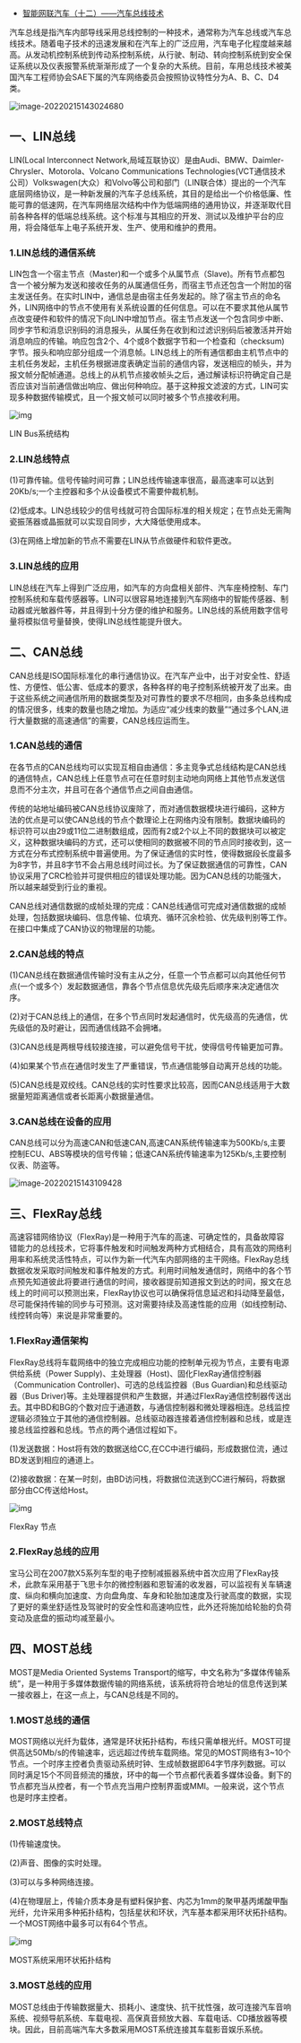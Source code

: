 - [智能网联汽车（十二）——汽车总线技术](https://zhuanlan.zhihu.com/p/378245814)

汽车总线是指汽车内部导线采用总线控制的一种技术，通常称为汽车总线或汽车总线技术。随着电子技术的迅速发展和在汽车上的广泛应用，汽车电子化程度越来越高。从发动机控制系统到传动系控制系统，从行驶、制动、转向控制系统到安全保证系统以及仪表报警系统渐渐形成了一个复杂的大系统。目前，车用总线技术被美国汽车工程师协会SAE下属的汽车网络委员会按照协议特性分为A、B、C、D4类。

![image-20220215143024680](https://gitee.com/er-huomeng/l-img/raw/master/l-img/image-20220215143024680.png)

## **一、LIN总线**

LIN(Local Interconnect  Network,局域互联协议）是由Audi、BMW、Daimler-Chrysler、Motorola、Volcano  Communications  Technologies(VCT通信技术公司）Volkswagen(大众）和Volvo等公司和部门（LIN联合体）提出的一个汽车底层网络协议，是一种新发展的汽车子总线系统，其目的是给出一个价格低廉、性能可靠的低速网，在汽车网络层次结构中作为低端网络的通用协议，并逐渐取代目前各种各样的低端总线系统。这个标准与其相应的开发、测试以及维护平台的应用，将会降低车上电子系统开发、生产、使用和维护的费用。

### **1.LIN总线的通信系统**

LIN包含一个宿主节点（Master)和一个或多个从属节点（Slave)。所有节点都包含一个被分解为发送和接收任务的从属通信任务，而宿主节点还包含一个附加的宿主发送任务。在实时LIN中，通信总是由宿主任务发起的。除了宿主节点的命名外，LIN网络中的节点不使用有关系统设置的任何信息。可以在不要求其他从属节点改变硬件和软件的情况下向LIN中增加节点。宿主节点发送一个包含同步中断、同步字节和消息识别码的消息报头，从属任务在收到和过滤识别码后被激活并开始消息响应的传输。响应包含2个、4个或8个数据字节和一个检查和（checksum)字节。报头和响应部分组成一个消息帧。LIN总线上的所有通信都由主机节点中的主机任务发起，主机任务根据进度表确定当前的通信内容，发送相应的帧头，并为报文帧分配帧通道。总线上的从机节点接收帧头之后，通过解读标识符确定自己是否应该对当前通信做出响应、做出何种响应。基于这种报文滤波的方式，LIN可实现多种数据传输模式，且一个报文帧可以同时被多个节点接收利用。

![img](https://pic4.zhimg.com/80/v2-8a95e56f4613b2bba1cba494ec33a0c7_720w.jpg)

LIN Bus系统结构

### **2.LIN总线特点**

(1)可靠传输。信号传输时间可靠；LIN总线传输速率很高，最高速率可以达到20Kb/s;一个主控器和多个从设备模式不需要仲裁机制。

(2)低成本。LIN总线较少的信号线就可符合国际标准的相关规定；在节点处无需陶瓷振荡器或晶振就可以实现自同步，大大降低使用成本。

(3)在网络上增加新的节点不需要在LIN从节点做硬件和软件更改。

### **3.LIN总线的应用**

LIN总线在汽车上得到广泛应用，如汽车的方向盘相关部件、汽车座椅控制、车门控制系统和车载传感器等。LIN可以很容易地连接到汽车网络中的智能传感器、制动器或光敏器件等，并且得到十分方便的维护和服务。LIN总线的系统用数字信号量将模拟信号量替换，使得LIN总线性能提升很大。

## **二、CAN总线**

CAN总线是ISO国际标准化的串行通信协议。在汽车产业中，出于对安全性、舒适性、方便性、低公害、低成本的要求，各种各样的电子控制系统被开发了出来。由于这些系统之间通信所用的数据类型及对可靠性的要求不尽相同，由多条总线构成的情况很多，线束的数量也随之增加。为适应“减少线束的数量”“通过多个LAN,进行大量数据的高速通信”的需要，CAN总线应运而生。

### **1.CAN总线的通信**

在各节点的CAN总线均可以实现互相自由通信：多主竞争式总线结构是CAN总线的通信特点，CAN总线上任意节点可在任意时刻主动地向网络上其他节点发送信息而不分主次，并且可在各个通信节点之间自由通信。

传统的站地址编码被CAN总线协议废除了，而对通信数据模块进行编码，这种方法的优点是可以使CAN总线的节点个数理论上在网络内没有限制。数据块编码的标识符可以由29或11位二进制数组成，因而有2或2个以上不同的数据块可以被定义，这种数据块编码的方式，还可以使相同的数据被不同的节点同时接收到，这一方式在分布式控制系统中普遍使用。为了保证通信的实时性，使得数据段长度最多为8字节，并且8字节不会占用总线时间过长。为了保证数据通信的可靠性，CAN协议采用了CRC检验并可提供相应的错误处理功能。因为CAN总线的功能强大，所以越来越受到行业的重视。

CAN总线对通信数据的成帧处理的完成：CAN总线通信可完成对通信数据的成帧处理，包括数据块编码、信息传输、位填充、循环沉余检验、优先级判别等工作。在接口中集成了CAN协议的物理层的功能。

### **2.CAN总线的特点**

(1)CAN总线在数据通信传输时没有主从之分，任意一个节点都可以向其他任何节点(一个或多个）发起数据通信，靠各个节点信息优先级先后顺序来决定通信次序。

(2)对于CAN总线上的通信，在多个节点同时发起通信时，优先级高的先通信，优先级低的及时避让，因而通信线路不会拥堵。

(3)CAN总线是两根导线较接连接，可以避免信号干扰，使得信号传输更加可靠。

(4)如果某个节点在通信时发生了严重错误，节点通信能够自动离开总线的功能。

(5)CAN总线是双绞线。CAN总线的实时性要求比较高，因而CAN总线适用于大数据量短距离通信或者长距离小数据量通信。

### **3.CAN总线在设备的应用**

CAN总线可以分为高速CAN和低速CAN,高速CAN系统传输速率为500Kb/s,主要控制ECU、ABS等模块的信号传输；低速CAN系统传输速率为125Kb/s,主要控制仪表、防盗等。

![image-20220215143109428](https://gitee.com/er-huomeng/l-img/raw/master/l-img/image-20220215143109428.png)

## 三、FlexRay总线

高速容错网络协议（FlexRay)是一种用于汽车的高速、可确定性的，具备故障容错能力的总线技术，它将事件触发和时间触发两种方式相结合，具有高效的网络利用率和系统灵活性特点，可以作为新一代汽车内部网络的主干网络。FlexRay总线数据收发采取时间触发和事件触发的方式。利用时间触发通信时，网络中的各个节点预先知道彼此将要进行通信的时间，接收器提前知道报文到达的时间，报文在总线上的时间可以预测出来，FlexRay协议也可以确保将信息延迟和抖动降至最低，尽可能保持传输的同步与可预测。这对需要持续及高速性能的应用（如线控制动、线控转向等）来说是非常重要的。

### **1.FlexRay通信架构**

FlexRay总线将车载网络中的独立完成相应功能的控制单元视为节点，主要有电源供给系统（Power Supply)、主处理器（Host)、固化FlexRay通信控制器（Communication  Controller)、可选的总线监控器（Bus Guardian)和总线驱动器（Bus  Driver)等。主处理器提供和产生数据，并通过FlexRay通信控制器传送出去。其中BD和BG的个数对应于通道数，与通信控制器和微处理器相连。总线监控逻辑必须独立于其他的通信控制器。总线驱动器连接着通信控制器和总线，或是连接总线监控器和总线。节点的两个通信过程如下。

(1)发送数据：Host将有效的数据送给CC,在CC中进行编码，形成数据位流，通过BD发送到相应的通道上。

(2)接收数据：在某一时刻，由BD访问栈，将数据位流送到CC进行解码，将数据部分由CC传送给Host。

![img](https://pic4.zhimg.com/80/v2-3e7176c233998755218c2f897334004b_720w.jpg)

FlexRay 节点

### 2.FlexRay总线的应用

宝马公司在2007款X5系列车型的电子控制减振器系统中首次应用了FlexRay技术，此款车采用基于飞思卡尔的微控制器和恩智浦的收发器，可以监视有关车辆速度、纵向和横向加速度、方向盘角度、车身和轮胎加速度及行驶高度的数据，实现了更好的乘坐舒适性及驾驶时的安全性和高速响应性，此外还将施加给轮胎的负荷变动及底盘的振动均减至最小。

## 四、MOST总线

MOST是Media Oriented Systems Transport的缩写，中文名称为“多媒体传输系统”，是一种用于多媒体数据传输的网络系统，该系统将符合地址的信息传送到某一接收器上，在这一点上，与CAN总线是不同的。

### **1.MOST总线的通信**

MOST网络以光纤为载体，通常是环状拓扑结构，布线只需单根光纤。MOST可提供高达50Mb/s的传输速率，远远超过传统车载网络。常见的MOST网络有3~10个节点。一个时序主控者负责驱动系统时钟、生成帧数据即64字节序列数据。可以同时满足15个不同音频流的播放，环中的每一个节点都代表着多媒体设备。剩下的节点都充当从控者，有一个节点充当用户控制界面或MMI。一般来说，这个节点也是时序主控者。

### **2.MOST总线特点**

(1)传输速度快。

(2)声音、图像的实时处理。

(3)可以与多种网络连接。

(4)在物理层上，传输介质本身是有塑料保护套、内芯为1mm的聚甲基丙烯酸甲酯光纤，允许采用多种拓扑结构，包括星状和环状，汽车基本都采用环状拓扑结构。一个MOST网络中最多可以有64个节点。

![img](https://pic1.zhimg.com/80/v2-9387d3ec1c046bd4c25ef37f17d97ddc_720w.jpg)

MOST系统采用环状拓扑结构

### **3.MOST总线的应用**

MOST总线由于传输数据量大、损耗小、速度快、抗干扰性强，故可连接汽车音响系统、视频导航系统、车载电视、高保真音频放大器、车载电话、CD播放器等模块。因此，目前高端汽车大多数采用MOST系统连接其车载影音娱乐系统。